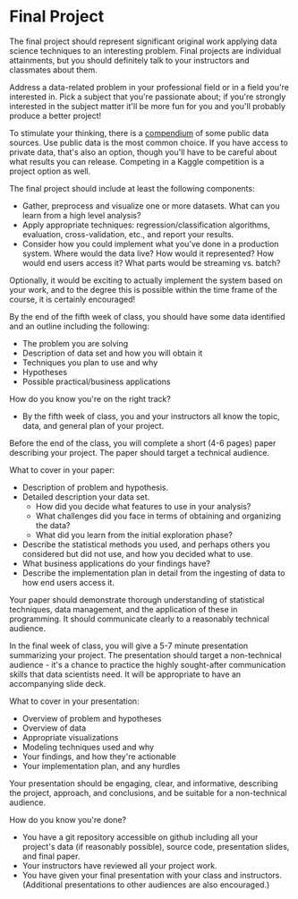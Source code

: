 # Final Project

The final project should represent significant original work applying data science techniques to an interesting problem. Final projects are individual attainments, but you should definitely talk to your instructors and classmates about them.

Address a data­-related problem in your professional field or in a field you're interested in. Pick a subject that you're passionate about; if you're strongly interested in the subject matter it'll be more fun for you and you'll probably produce a better project!

To stimulate your thinking, there is a [compendium](data_sources.md) of some public data sources. Use public data is the most common choice. If you have access to private data, that's also an option, though you'll have to be careful about what results you can release. Competing in a Kaggle competition is a project option as well.

The final project should include at least the following components:

 * Gather, preprocess and visualize one or more datasets. What can you learn from a high­ level analysis?
 * Apply appropriate techniques: regression/classification algorithms, evaluation, cross-­validation, etc., and report your results.
 * Consider how you could implement what you’ve done in a production system. Where would the data live? How would it represented? How would end ­users access it? What parts would be streaming vs. batch?

Optionally, it would be exciting to actually implement the system based on your work, and to the degree this is possible within the time frame of the course, it is certainly encouraged!

By the end of the fifth week of class, you should have some data identified and an outline including the following:

 * The problem you are solving
 * Description of data set and how you will obtain it
 * Techniques you plan to use and why
 * Hypotheses
 * Possible practical/business applications

How do you know you're on the right track?

 * By the fifth week of class, you and your instructors all know the topic, data, and general plan of your project.

Before the end of the class, you will complete a short (4-6 pages) paper describing your project. The paper should target a technical audience.

What to cover in your paper:

 * Description of problem and hypothesis.
 * Detailed description your data set.
     * How did you decide what features to use in your analysis?
     * What challenges did you face in terms of obtaining and organizing the data?
     * What did you learn from the initial exploration phase?
 * Describe the statistical methods you used, and perhaps others you considered but did not use, and how you decided what to use.
 * What business applications do your findings have?
 * Describe the implementation plan in detail from the ingesting of data to how end ­users access it.

Your paper should demonstrate thorough understanding of statistical techniques, data management, and the application of these in programming. It should communicate clearly to a reasonably technical audience.

In the final week of class, you will give a 5-7 minute presentation summarizing your project. The presentation should target a non­-technical audience - it's a chance to practice the highly sought-after communication skills that data scientists need. It will be appropriate to have an accompanying slide deck.

What to cover in your presentation:

 * Overview of problem and hypotheses
 * Overview of data
 * Appropriate visualizations
 * Modeling techniques used and why
 * Your findings, and how they're actionable
 * Your implementation plan, and any hurdles

Your presentation should be engaging, clear, and informative, describing the project, approach, and conclusions, and be suitable for a non­-technical audience.

How do you know you're done?

 * You have a git repository accessible on github including all your project's data (if reasonably possible), source code, presentation slides, and final paper.
 * Your instructors have reviewed all your project work.
 * You have given your final presentation with your class and instructors. (Additional presentations to other audiences are also encouraged.)
